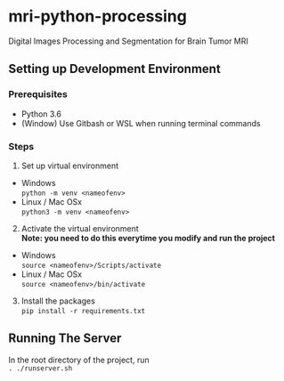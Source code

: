 # mri-python-processing
Digital Images Processing and Segmentation for Brain Tumor MRI


## Setting up Development Environment

### Prerequisites
* Python 3.6
* (Window) Use Gitbash or WSL when running terminal commands


### Steps
1. Set up virtual environment   
* Windows   
```python -m venv <nameofenv>```
* Linux / Mac OSx  
```python3 -m venv <nameofenv>```

2. Activate the virtual environment  
__Note: you need to do this everytime you modify and run the project__  
* Windows  
```source <nameofenv>/Scripts/activate```
* Linux / Mac OSx  
```source <nameofenv>/bin/activate```

3. Install the packages  
```pip install -r requirements.txt```

## Running The Server

In the root directory of the project, run  
```. ./runserver.sh```